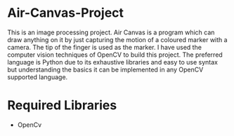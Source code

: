 # Air-Canvas-Project

This is an image processing project.
Air Canvas is a program which can draw anything on it by just capturing the motion of a coloured marker with a camera. The tip of the finger is used as the marker.
I have used the computer vision techniques of OpenCV to build this project. The preferred language is Python due to its exhaustive libraries and easy to use syntax but understanding the basics it can be implemented in any OpenCV supported language.

# Required Libraries

  - OpenCv
